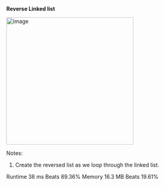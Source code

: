 **Reverse Linked list**

<img width="335" alt="image" src="https://user-images.githubusercontent.com/25766765/209407816-493704bb-2e38-4d9d-a720-2f2f3635c1a7.png">

Notes:
1. Create the reversed list as we loop through the linked list.

Runtime
38 ms
Beats
89.36%
Memory
16.3 MB
Beats
19.61%
